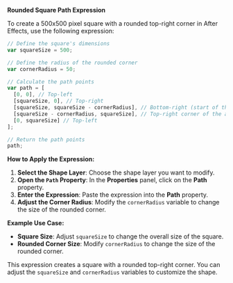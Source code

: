 **Rounded Square Path Expression**

To create a 500x500 pixel square with a rounded top-right corner in After Effects, use the following expression:

```javascript
// Define the square's dimensions
var squareSize = 500;

// Define the radius of the rounded corner
var cornerRadius = 50;

// Calculate the path points
var path = [
  [0, 0], // Top-left
  [squareSize, 0], // Top-right
  [squareSize, squareSize - cornerRadius], // Bottom-right (start of the arc)
  [squareSize - cornerRadius, squareSize], // Top-right corner of the arc
  [0, squareSize] // Top-left
];

// Return the path points
path;
```

**How to Apply the Expression:**

1. **Select the Shape Layer**: Choose the shape layer you want to modify.
2. **Open the **`Path`** Property**: In the **Properties** panel, click on the **Path** property.
3. **Enter the Expression**: Paste the expression into the **Path** property.
4. **Adjust the Corner Radius**: Modify the `cornerRadius` variable to change the size of the rounded corner.

**Example Use Case:**

- **Square Size**: Adjust `squareSize` to change the overall size of the square.
- **Rounded Corner Size**: Modify `cornerRadius` to change the size of the rounded corner.

This expression creates a square with a rounded top-right corner. You can adjust the `squareSize` and `cornerRadius` variables to customize the shape.